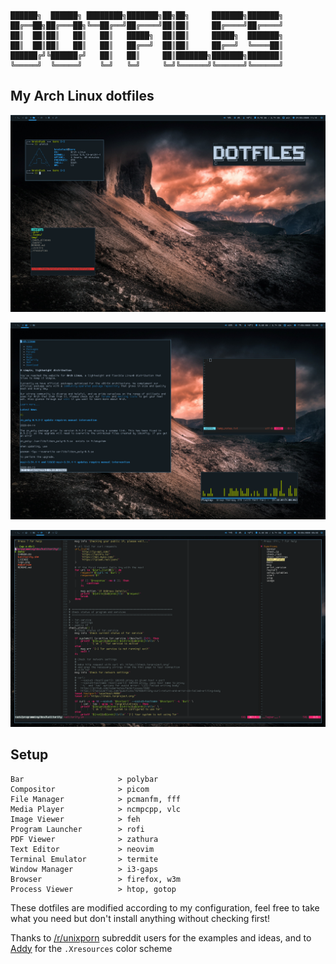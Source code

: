 ```
██████╗  ██████╗ ████████╗███████╗██╗██╗     ███████╗███████╗
██╔══██╗██╔═══██╗╚══██╔══╝██╔════╝██║██║     ██╔════╝██╔════╝
██║  ██║██║   ██║   ██║   █████╗  ██║██║     █████╗  ███████╗
██║  ██║██║   ██║   ██║   ██╔══╝  ██║██║     ██╔══╝  ╚════██║
██████╔╝╚██████╔╝   ██║   ██║     ██║███████╗███████╗███████║
╚═════╝  ╚═════╝    ╚═╝   ╚═╝     ╚═╝╚══════╝╚══════╝╚══════╝
```

## My Arch Linux dotfiles

![.](img/screenshot-1.png)

![.](img/screenshot-2-browser.png)

![.](img/screenshot-3-neovim.png)

Setup
-----
```
Bar                     > polybar
Compositor              > picom
File Manager            > pcmanfm, fff
Media Player            > ncmpcpp, vlc
Image Viewer            > feh
Program Launcher        > rofi
PDF Viewer              > zathura
Text Editor             > neovim
Terminal Emulator       > termite
Window Manager          > i3-gaps
Browser                 > firefox, w3m
Process Viewer          > htop, gotop
```

These dotfiles are modified according to my configuration, feel free to take what you need but don't install anything without checking first!

Thanks to [/r/unixporn](https://www.reddit.com/r/unixporn/) subreddit users for the examples and ideas, and to [Addy](https://addy-dclxvi.github.io/post/configuring-urxvt/) for the `.Xresources` color scheme
